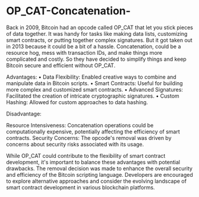 # OP_CAT-Concatenation-
Back in 2009, Bitcoin had an opcode called OP_CAT that let you stick pieces of data together. It was handy for tasks like making data lists, customizing smart contracts, or putting together complex signatures. But it got taken out in 2013 because it could be a bit of a hassle. Concatenation, could be a resource hog, mess with transaction IDs, and make things more complicated and costly. So they have decided to simplify things and keep Bitcoin secure and efficient without OP_CAT.


Advantages:
•	Data Flexibility: Enabled creative ways to combine and manipulate data in Bitcoin scripts.
•	Smart Contracts: Useful for building more complex and customized smart contracts.
•	Advanced Signatures: Facilitated the creation of intricate cryptographic signatures.
•	Custom Hashing: Allowed for custom approaches to data hashing.


Disadvantage:

Resource Intensiveness: Concatenation operations could be computationally expensive, potentially affecting the efficiency of smart contracts.
Security Concerns: The opcode's removal was driven by concerns about security risks associated with its usage.

While OP_CAT could contribute to the flexibility of smart contract development, it's important to balance these advantages with potential drawbacks. The removal decision was made to enhance the overall security and efficiency of the Bitcoin scripting language. Developers are encouraged to explore alternative approaches and consider the evolving landscape of smart contract development in various blockchain platforms.
